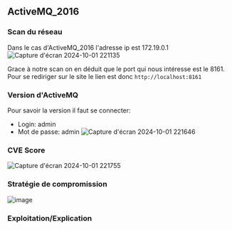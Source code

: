 ## ActiveMQ_2016

### Scan du réseau
Dans le cas d'ActiveMQ_2016 l'adresse ip est 172.19.0.1
![Capture d'écran 2024-10-01 221135](https://github.com/user-attachments/assets/b0867f80-78f0-404d-8523-40b34e8fb76b)


Grace à notre scan on en déduit que le port qui nous intéresse est le 8161.
Pour se rediriger sur le site le lien est donc `http://localhost:8161`

### Version d'ActiveMQ 
Pour savoir la version il faut se connecter:  
- Login: admin
- Mot de passe: admin
![Capture d'écran 2024-10-01 221646](https://github.com/user-attachments/assets/2c0e9b96-c9f4-4b3d-9914-b44cb599d0cb)


### CVE Score
![Capture d'écran 2024-10-01 221755](https://github.com/user-attachments/assets/68e72d06-2c1d-48d4-9a75-dc8e3dfc7992)

### Stratégie de compromission
![image](https://github.com/user-attachments/assets/31071328-028d-442e-8a8d-d7b43110bffa)

### Exploitation/Explication
